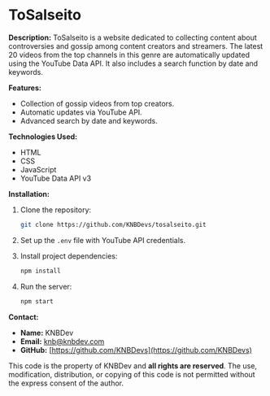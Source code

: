 # ToSalseito

**Description:**
ToSalseito is a website dedicated to collecting content about controversies and gossip among content creators and streamers. The latest 20 videos from the top channels in this genre are automatically updated using the YouTube Data API. It also includes a search function by date and keywords.

**Features:**
- Collection of gossip videos from top creators.
- Automatic updates via YouTube API.
- Advanced search by date and keywords.

**Technologies Used:**
- HTML
- CSS
- JavaScript
- YouTube Data API v3

**Installation:**
1. Clone the repository:
    ```bash
    git clone https://github.com/KNBDevs/tosalseito.git
    ```
2. Set up the `.env` file with YouTube API credentials.

3. Install project dependencies:
    ```bash
    npm install
    ```

4. Run the server:
    ```bash
    npm start
    ```

**Contact:**
- **Name:** KNBDev
- **Email:** [knb@knbdev.com](mailto:knb@knbdev.com)
- **GitHub:** [https://github.com/KNBDevs](https://github.com/KNBDevs)


This code is the property of KNBDev and **all rights are reserved**. 
The use, modification, distribution, or copying of this code is not permitted without the express consent of the author.
